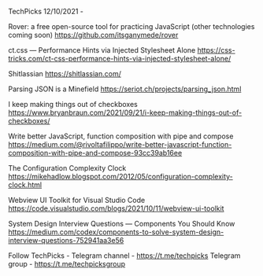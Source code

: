 TechPicks 12/10/2021 -

Rover: a free open-source tool for practicing JavaScript (other technologies coming soon)
https://github.com/itsganymede/rover

ct.css — Performance Hints via Injected Stylesheet Alone
https://css-tricks.com/ct-css-performance-hints-via-injected-stylesheet-alone/

Shitlassian
https://shitlassian.com/

Parsing JSON is a Minefield
https://seriot.ch/projects/parsing_json.html

I keep making things out of checkboxes
https://www.bryanbraun.com/2021/09/21/i-keep-making-things-out-of-checkboxes/

Write better JavaScript, function composition with pipe and compose
https://medium.com/@rivoltafilippo/write-better-javascript-function-composition-with-pipe-and-compose-93cc39ab16ee

The Configuration Complexity Clock
https://mikehadlow.blogspot.com/2012/05/configuration-complexity-clock.html

Webview UI Toolkit for Visual Studio Code
https://code.visualstudio.com/blogs/2021/10/11/webview-ui-toolkit

System Design Interview Questions — Components You Should Know
https://medium.com/codex/components-to-solve-system-design-interview-questions-752941aa3e56

Follow TechPicks -
Telegram channel - https://t.me/techpicks
Telegram group - https://t.me/techpicksgroup